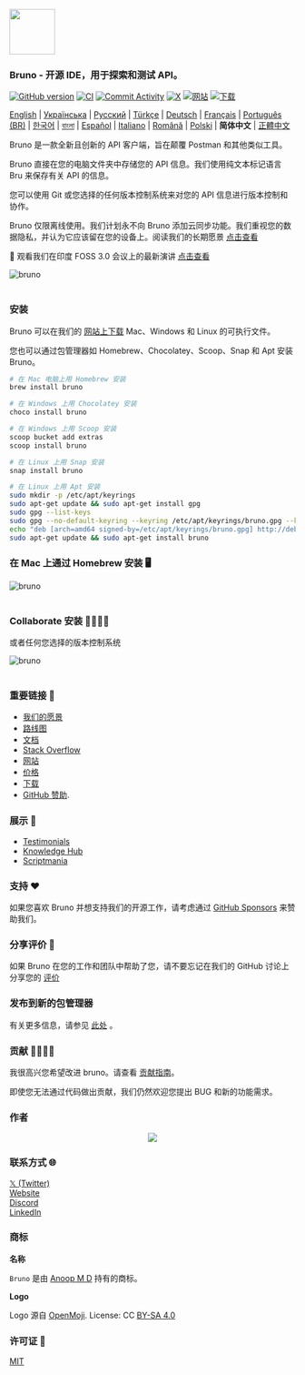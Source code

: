 <br />
<img src="../../assets/images/logo-transparent.png" width="80"/>

### Bruno - 开源 IDE，用于探索和测试 API。

[![GitHub version](https://badge.fury.io/gh/usebruno%2Fbruno.svg)](https://badge.fury.io/gh/usebruno%bruno)
[![CI](https://github.com/usebruno/bruno/actions/workflows/unit-tests.yml/badge.svg?branch=main)](https://github.com/usebruno/bruno/workflows/unit-tests.yml)
[![Commit Activity](https://img.shields.io/github/commit-activity/m/usebruno/bruno)](https://github.com/usebruno/bruno/pulse)
[![X](https://img.shields.io/twitter/follow/use_bruno?style=social&logo=x)](https://twitter.com/use_bruno)
[![网站](https://img.shields.io/badge/Website-Visit-blue)](https://www.usebruno.com)
[![下载](https://img.shields.io/badge/Download-Latest-brightgreen)](https://www.usebruno.com/downloads)

[English](../../readme.md) | [Українська](./readme_ua.md) | [Русский](./readme_ru.md) | [Türkçe](./readme_tr.md) | [Deutsch](./readme_de.md) | [Français](./readme_fr.md) | [Português (BR)](./readme_pt_br.md) | [한국어](./readme_kr.md) | [বাংলা](./readme_bn.md) | [Español](./readme_es.md) | [Italiano](./readme_it.md) | [Română](./readme_ro.md) | [Polski](./readme_pl.md) | **简体中文** | [正體中文](docs/readme/readme_zhtw.md)

Bruno 是一款全新且创新的 API 客户端，旨在颠覆 Postman 和其他类似工具。

Bruno 直接在您的电脑文件夹中存储您的 API 信息。我们使用纯文本标记语言 Bru 来保存有关 API 的信息。

您可以使用 Git 或您选择的任何版本控制系统来对您的 API 信息进行版本控制和协作。

Bruno 仅限离线使用。我们计划永不向 Bruno 添加云同步功能。我们重视您的数据隐私，并认为它应该留在您的设备上。阅读我们的长期愿景 [点击查看](https://github.com/usebruno/bruno/discussions/269)

📢 观看我们在印度 FOSS 3.0 会议上的最新演讲 [点击查看](https://www.youtube.com/watch?v=7bSMFpbcPiY)

![bruno](../../assets/images/landing-2.png) <br /><br />

### 安装

Bruno 可以在我们的 [网站上下载](https://www.usebruno.com/downloads) Mac、Windows 和 Linux 的可执行文件。

您也可以通过包管理器如 Homebrew、Chocolatey、Scoop、Snap 和 Apt 安装 Bruno。

```sh
# 在 Mac 电脑上用 Homebrew 安装
brew install bruno

# 在 Windows 上用 Chocolatey 安装
choco install bruno

# 在 Windows 上用 Scoop 安装
scoop bucket add extras
scoop install bruno

# 在 Linux 上用 Snap 安装
snap install bruno

# 在 Linux 上用 Apt 安装
sudo mkdir -p /etc/apt/keyrings
sudo apt-get update && sudo apt-get install gpg
sudo gpg --list-keys
sudo gpg --no-default-keyring --keyring /etc/apt/keyrings/bruno.gpg --keyserver keyserver.ubuntu.com --recv-keys 9FA6017ECABE0266
echo "deb [arch=amd64 signed-by=/etc/apt/keyrings/bruno.gpg] http://debian.usebruno.com/ bruno stable" | sudo tee /etc/apt/sources.list.d/bruno.list
sudo apt-get update && sudo apt-get install bruno
```

### 在 Mac 上通过 Homebrew 安装 🖥️

![bruno](../../assets/images/run-anywhere.png) <br /><br />

### Collaborate 安装 👩‍💻🧑‍💻

或者任何您选择的版本控制系统

![bruno](../../assets/images/version-control.png) <br /><br />

### 重要链接 📌

- [我们的愿景](https://github.com/usebruno/bruno/discussions/269)
- [路线图](https://github.com/usebruno/bruno/discussions/384)
- [文档](https://docs.usebruno.com)
- [Stack Overflow](https://stackoverflow.com/questions/tagged/bruno)
- [网站](https://www.usebruno.com)
- [价格](https://www.usebruno.com/pricing)
- [下载](https://www.usebruno.com/downloads)
- [GitHub 赞助](https://github.com/sponsors/helloanoop).

### 展示 🎥

- [Testimonials](https://github.com/usebruno/bruno/discussions/343)
- [Knowledge Hub](https://github.com/usebruno/bruno/discussions/386)
- [Scriptmania](https://github.com/usebruno/bruno/discussions/385)

### 支持 ❤️

如果您喜欢 Bruno 并想支持我们的开源工作，请考虑通过 [GitHub Sponsors](https://github.com/sponsors/helloanoop) 来赞助我们。

### 分享评价 📣

如果 Bruno 在您的工作和团队中帮助了您，请不要忘记在我们的 GitHub 讨论上分享您的 [评价](https://github.com/usebruno/bruno/discussions/343)

### 发布到新的包管理器

有关更多信息，请参见 [此处](../../publishing_cn.md) 。

### 贡献 👩‍💻🧑‍💻

我很高兴您希望改进 bruno。请查看 [贡献指南](../../contributing_cn.md)。

即使您无法通过代码做出贡献，我们仍然欢迎您提出 BUG 和新的功能需求。

### 作者

<div align="center">
    <a href="https://github.com/usebruno/bruno/graphs/contributors">
        <img src="https://contrib.rocks/image?repo=usebruno/bruno" />
    </a>
</div>

### 联系方式 🌐

[𝕏 (Twitter)](https://twitter.com/use_bruno) <br />
[Website](https://www.usebruno.com) <br />
[Discord](https://discord.com/invite/KgcZUncpjq) <br />
[LinkedIn](https://www.linkedin.com/company/usebruno)

### 商标

**名称**

`Bruno` 是由 [Anoop M D](https://www.helloanoop.com/) 持有的商标。

**Logo**

Logo 源自 [OpenMoji](https://openmoji.org/library/emoji-1F436/). License: CC [BY-SA 4.0](https://creativecommons.org/licenses/by-sa/4.0/)

### 许可证 📄

[MIT](../../license.md)
